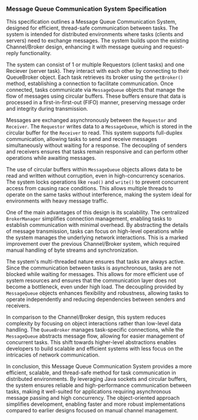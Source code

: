### Message Queue Communication System Specification

This specification outlines a Message Queue Communication System, designed for efficient, thread-safe communication between tasks. The system is intended for distributed environments where tasks (clients and servers) need to exchange messages. The system builds upon the existing Channel/Broker design, enhancing it with message queuing and request-reply functionality.

The system can consist of 1 or multiple Requestors (client tasks) and one Reciever (server task). They interact with each other by connecting to their QueueBroker object. Each task retrieves its broker using the `getBroker()` method, establishing a connection to facilitate communication. Once connected, tasks communicate via `MessageQueue` objects that manage the flow of messages using circular buffers. These buffers ensure that data is processed in a first-in-first-out (FIFO) manner, preserving message order and integrity during transmission.

Messages are exchanged asynchronously between the `Requestor` and `Receiver`. The `Requestor` writes data to a `MessageQueue`, which is stored in the circular buffer for the `Receiver` to read. This system supports full-duplex communication, allowing tasks to send and receive messages simultaneously without waiting for a response. The decoupling of senders and receivers ensures that tasks remain responsive and can perform other operations while awaiting messages.

The use of circular buffers within `MessageQueue` objects allows data to be read and written without corruption, even in high-concurrency scenarios. The system locks operations like `read()` and `write()` to prevent concurrent access from causing race conditions. This allows multiple threads to operate on the same tasks without interference, making the system ideal for environments with heavy message traffic.

One of the main advantages of this design is its scalability. The centralized `BrokerManager` simplifies connection management, enabling tasks to establish communication with minimal overhead. By abstracting the details of message transmission, tasks can focus on high-level operations while the system manages the underlying network interactions. This is a marked improvement over the previous Channel/Broker system, which required manual handling of byte streams and synchronization.

The system's multi-threaded nature ensures that tasks are always active. Since the communication between tasks is asynchronous, tasks are not blocked while waiting for messages. This allows for more efficient use of system resources and ensures that the communication layer does not become a bottleneck, even under high load. The decoupling provided by `MessageQueue` objects enhances flexibility and robustness, allowing tasks to operate independently and reducing dependencies between senders and receivers.

In comparison to the Channel/Broker design, this system reduces complexity by focusing on object interactions rather than low-level data handling. The `QueueBroker` manages task-specific connections, while the `MessageQueue` abstracts message flow, allowing for easier management of concurrent tasks. This shift towards higher-level abstractions enables developers to build scalable and efficient systems with less focus on the intricacies of network communication.

In conclusion, this Message Queue Communication System provides a more efficient, scalable, and thread-safe method for task communication in distributed environments. By leveraging Java sockets and circular buffers, the system ensures reliable and high-performance communication between tasks, making it well-suited for applications requiring asynchronous message passing and high concurrency. The object-oriented approach simplifies development, enabling faster and more robust implementations compared to earlier designs focused on manual channel management.